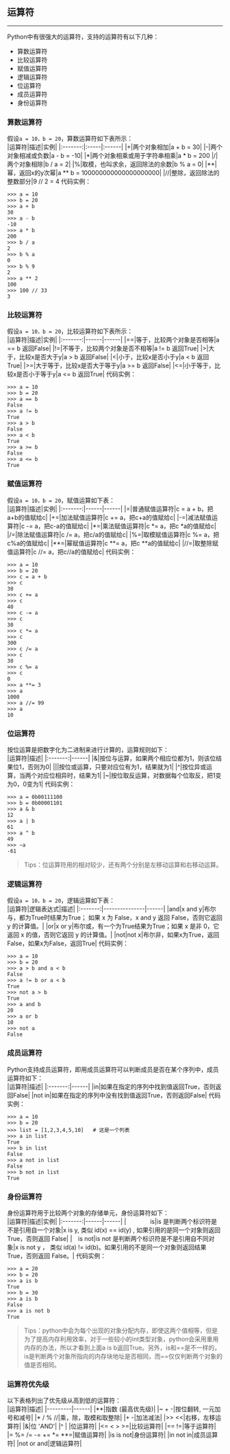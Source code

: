 ## 运算符
---
Python中有很强大的运算符，支持的运算符有以下几种：<br/>
- 算数运算符
- 比较运算符
- 赋值运算符
- 逻辑运算符
- 位运算符
- 成员运算符
- 身份运算符

### 算数运算符
假设`a = 10，b = 20`，算数运算符如下表所示：<br/>
|运算符|描述|实例|
|:-------:|:-----|:------|
|+|两个对象相加|a + b = 30|
|-|两个对象相减或负数|a - b = -10|
|*|两个对象相乘或用于字符串相乘|a * b = 200
|/|两个对象相除|b / a = 2|
|%|取模，也叫求余，返回除法的余数|b % a = 0|
|**|幂，返回x的y次幂|a ** b = 100000000000000000000|
|//|整除，返回除法的整数部分|9 // 2 = 4
代码实例：<br/>
```
>>> a = 10
>>> b = 20
>>> a + b
30
>>> a - b 
-10
>>> a * b
200
>>> b / a
2
>>> b % a
0
>>> b % 9
2
>>> a ** 2
100
>>> 100 // 33
3

```
### 比较运算符
假设`a = 10，b = 20`，比较运算符如下表所示：<br/>
|运算符|描述|实例|
|:-------:|------|------|
|==|等于，比较两个对象是否相等|a == b 返回False|
|!=|不等于，比较两个对象是否不相等|a != b 返回True|
|>|大于，比较x是否大于y|a > b 返回False|
|<|小于，比较x是否小于y|a < b 返回True|
|>=|大于等于，比较x是否大于等于y|a >= b 返回False|
|<=|小于等于，比较x是否小于等于y|a <= b 返回True|
代码实例：<br/>
```
>>> a = 10
>>> b = 20
>>> a == b
False
>>> a != b
True
>>> a > b
False
>>> a < b
True
>>> a >= b
False
>>> a <= b
True

```
### 赋值运算符
假设`a = 10，b = 20`，赋值运算如下表：<br/>
|运算符|描述|实例|
|:-------:|------|------|
|=|普通赋值运算符|c = a + b，把a+b的值赋给c|
|+=|加法赋值运算符|c += a，把c+a的值赋给c|
|-=|减法赋值运算符|c -= a，把c-a的值赋给c|
|*=|乘法赋值运算符|c *= a，把c *a的值赋给c|
|/=|除法赋值运算符|c /= a，把c/a的值赋给c|
|%=|取模赋值运算符|c %= a，把c%a的值赋给c|
|**=|幂赋值运算符|c **= a，把c **a的值赋给c|
|//=|取整除赋值运算符|c //= a，把c//a的值赋给c|
代码实例：<br/>
```
>>> a = 10
>>> b = 20
>>> c = a + b
>>> c
30
>>> c += a
>>> c
40
>>> c -= a
>>> c
30
>>> c *= a
>>> c
300
>>> c /= a
>>> c
30
>>> c %= a
>>> c
0
>>> a **= 3
>>> a
1000
>>> a //= 99
>>> a
10
```
### 位运算符
按位运算是把数字化为二进制来进行计算的，运算规则如下：<br/>
|运算符|描述|
|:-------:|------|
|&|按位与运算，如果两个相应位都为1，则该位结果位1，否则为0|
|\||按位或运算，只要对应位有为1，结果就为1|
|^|按位异或运算，当两个对应位相异时，结果为1|
|~|按位取反运算，对数据每个位取反，把1变为0，0变为1|
代码实例：<br/>
```
>>> a = 0b00111100
>>> b = 0b00001101
>>> a & b
12
>>> a | b
61
>>> a ^ b
49
>>> ~a  
-61
```
> Tips：位运算符用的相对较少，还有两个分别是左移动运算和右移动运算。

### 逻辑运算符
假设`a = 10，b = 20`，逻辑运算如下表：<br/>
|运算符|逻辑表达式|描述|
|:-------:|---------------|------|
|and|x and y|布尔与，都为True时结果为True； 如果 x 为 False，x and y 返回 False，否则它返回 y 的计算值。|
|or|x or y|布尔或，有一个为True结果为True；如果 x 是非 0，它返回 x 的值，否则它返回 y 的计算值。|
|not|not x|布尔非，如果x为True，返回False，如果x为False，返回True|
代码实例：<br/>
```
>>> a = 10
>>> b = 20
>>> a > b and a < b
False
>>> a != b or a < b
True
>>> not a > b
True
>>> a and b
20
>>> a or b
10
>>> not a
False
```
### 成员运算符
Python支持成员运算符，即用成员运算符可以判断成员是否在某个序列中，成员运算符如下：<br/>
|运算符|描述|
|:-------:|------|
|in|如果在指定的序列中找到值返回True，否则返回False|
|not in|如果在指定的序列中没有找到值返回True，否则返回False|
代码实例：<br/>
```
>>> a = 10
>>> b = 20
>>> list = [1,2,3,4,5,10]   # 这是一个列表
>>> a in list
True
>>> b in list
False
>>> a not in list
False
>>> b not in list
True
```
### 身份运算符
身份运算符用于比较两个对象的存储单元，身份运算符如下：<br/>
|运算符|描述|实例|
|:-------:|------|------|
|&emsp;&emsp;&emsp;&emsp;is|is 是判断两个标识符是不是引用自一个对象|x is y, 类似 id(x) == id(y) , 如果引用的是同一个对象则返回 True，否则返回 False|
|&emsp;is not|is not 是判断两个标识符是不是引用自不同对象|x is not y ， 类似 id(a) != id(b)。如果引用的不是同一个对象则返回结果 True，否则返回 False。|
代码实例：<br/>
```
>>> a = 20
>>> b = 20
>>> a is b
True
>>> b = 30
>>> a is b
False
>>> a is not b
True
```
> Tips：python中会为每个出现的对象分配内存，即使这两个值相等，但是为了提高内存利用效率，对于一些较小的int类型对象，python会采用重用内存的办法，所以才看到上面a is b返回True。另外，is和==是不一样的，is是判断两个对象所指向的内存块地址是否相同，而==仅仅判断两个对象的值是否相同。

### 运算符优先级
以下表格列出了优先级从高到低的运算符：<br/>
|运算符|描述|
|---------|------|
|**|指数 (最高优先级)|
|~ + -|按位翻转, 一元加号和减号|
|* / % //|乘，除，取模和取整除|
|+ -|加法减法|
|>> <<|右移，左移运算符|
|&|位 'AND'|
|^ \| |位运算符|
|<= < > >=|比较运算符|
|== !=|等于运算符|
|= %= /= -= += *= **=|赋值运算符|
|is is not|身份运算符|
|in not in|成员运算符|
|not or and|逻辑运算符|